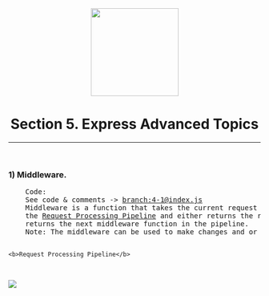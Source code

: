 <div align="center" height="20px">
<img width="175px" src="https://cdn.freebiesupply.com/logos/large/2x/nodejs-1-logo-png-transparent.png">

</div>
<div align="center"> 
<h1>Section 5. Express Advanced Topics</h1>
 <hr style="color: black;">
 </div>

<br>

<h3>1) Middleware.</h3>
<div>
<pre>
    Code: 
    See code & comments -> <a href="#">branch:4-1@index.js</a>
    Middleware is a function that takes the current request object being passed through 
    the <a href="">Request Processing Pipeline</a> and either returns the response object or 
    returns the next middleware function in the pipeline. 
    Note: The middleware can be used to make changes and or use the data from the request object. 

    <b>Request Processing Pipeline</b>
</pre>
<img src="https://i.stack.imgur.com/hyTNj.png">
</div>